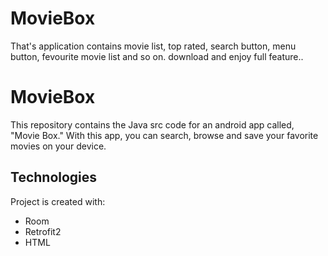 # MovieBox
That's application contains movie list, top rated, search button, menu button, fevourite movie list and so on. download and enjoy full feature..
# MovieBox
This repository contains the Java src code for an android app called, "Movie Box." With this app, you can search, browse and save your favorite movies on your device.

## Technologies
Project is created with:
* Room
* Retrofit2
* HTML

